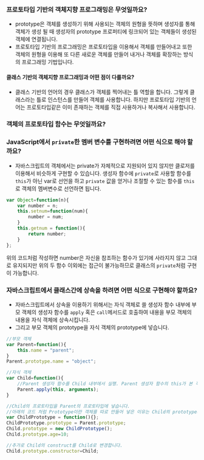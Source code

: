 ### 프로토타입 기반의 객체지향 프로그래밍은 무엇일까요?
* prototype은 객체를 생성하기 위해 사용되는 객체의 원형을 뜻하며 생성자를 통해 객체가 생성 될 때 생성자의 prototype 프로퍼티에 링크되어 있는 객체들이 생성된 객체에 연결됩니다.
* 프로토타입 기반의 프로그래밍은 프로토타입을 이용해서 객체를 만들어내고 또한 객체의 원형을 이용해 또 다른 새로운 객체를 만들어 내거나 객체를 확장하는 방식의 프로그래밍 기법입니다.

#### 클래스 기반의 객체지향 프로그래밍과 어떤 점이 다를까요?
* 클래스 기반의 언어의 경우 클래스가 객체를 찍어내는 틀 역할을 합니다. 그렇게 클래스라는 틀로 인스턴스를 만들어 객체를 사용합니다. 하지만 프로토타입 기반의 언어는 프로토타입같은 이미 존재하는 객체를 직접 사용하거나 복사해서 사용합니다.

### 객체의 프로토타입 함수는 무엇일까요?


### JavaScript에서 `private`한 멤버 변수를 구현하려면 어떤 식으로 해야 할까요?
* 자바스크립트의 객체에서는 private가 자체적으로 지원되어 있지 않지만 클로저를 이용해서 비슷하게 구현할 수 있습니다.
생성자 함수에 `private`로 사용할 함수를 `this`가 아닌 var로 선언을 하고 `private` 값을 얻거나 조절할 수 있는 함수를 `this`로 객체의 멤버변수로 선언하면 됩니다.
```javascript
var Object=function(n){
	var number = n;
	this.setnum=function(num){
		number = num;
	}
	this.getnum = function(){
		return number;
	}
};
```
위의 코드처럼 작성하면 number은 자신을 참조하는 함수가 있기에 사라지지 않고 그대로 유지되지만 위의 두 함수 이외에는 접근이 불가능하므로 클래스의 `private`처럼 구현이 가능합니다.

### 자바스크립트에서 클래스간에 상속을 하려면 어떤 식으로 구현해야 할까요?
* 자바스크립트에서 상속을 이용하기 위해서는 자식 객체로 쓸 생성자 함수 내부에 부모 객체의 생성자 함수를 `apply` 혹은 `call`메서드로 호출하여 내용을 부모 객체의 내용을 자식 객체에 상속시킵니다.
* 그리고 부모 객체의 prototype을 자식 객체의 prototype에 넣습니다.
```javascript
//부모 객체
var Parent=function(){
	this.name = "parent";
}
Parent.prototype.name = "object";

//자식 객체
var Child=function(){
	//Parent 생성자 함수를 Child 내부에서 실행. Parent 생성자 함수의 this가 본 객체로 변경
	Parent.apply(this, arguments);
}

//Child의 프로토타입을 Parent의 프로토타입에 넣습니다.
//아래의 코드 처럼 Prototype이란 객체를 따로 만들어 넣은 이유는 Child의 prototype의 멤버변수의 변경 및 추가가 Parent의 prototype에 영향을 미치지 않기 위해서 입니다.
var ChildPrototype = function(){};
ChildPrototype.prototype = Parent.prototype;
Child.prototype = new ChildPrototype();
Child.prototype.age=10;

//추가로 Child의 construct를 Child로 변경합니다.
Child.prototype.constructor=Child;
```